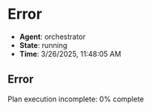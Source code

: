 # Error

- **Agent**: orchestrator
- **State**: running
- **Time**: 3/26/2025, 11:48:05 AM

## Error

Plan execution incomplete: 0% complete

